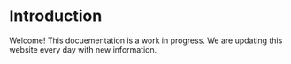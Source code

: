# Introduction

Welcome! This docuementation is a work in progress.  We are updating this website every day with new information.